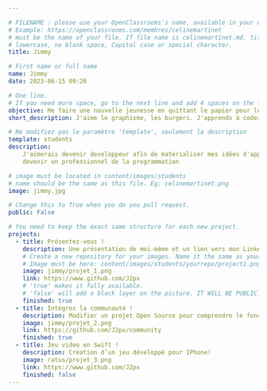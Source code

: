 ```yaml
---

# FILENAME : please use your OpenClassrooms's name, available in your url.
# Example: https://openclassrooms.com/membres/celinemartinet
# must be the name of your file. If file name is celinemartinet.md, title is celinemartinet.
# lowercase, no blank space, Capital case or special character.
title: Jimmy

# First name or full name
name: Jimmy
date: 2023-06-15 09:20

# One line.
# If you need more space, go to the next line and add 4 spaces on the left, as in 'description'.
objective: Me faire une nouvelle jeunesse en quittant le papier pour le digital.
short_description: J'aime le graphisme, les burgers. J'apprends à coder parce que ça m'amuse.

# Ne modifiez pas le paramètre 'template', seulement la description
template: students
description:
    J'aimerais devenir developpeur afin de matérialiser mes idées d'applications mais également
    devenir un professionnel de la programmation

# image must be located in content/images/students
# name should be the same as this file. Eg: celinemartinet.png
image: jimmy.jpg

# Change this to True when you do you pull request.
public: False

# You need to keep the exact same structure for each new project.
projects:
  - title: Présentez-vous !
    description: Une présentation de moi-même et un lien vers mon LinkedIn.
    # Create a new repository for your images. Name it the same as your nickname and profile picture.
    # Image must be here: content/images/students/yourrepo/project1.png
    image: jimmy/projet_1.png
    link: https://www.github.com/J2px
    # 'true' makes it fully available.
    # 'false' will add a black layer on the picture. IT WILL BE PUBLIC!
    finished: true
  - title: Intégrez la communauté !
    description: Modifier un projet Open Source pour comprendre le fonctionnement de Git, de Github et des pull requests. 
    image: jimmy/projet_2.png
    link: https://github.com/J2px/community
    finished: true
  - title: Jeu video en Swift !
    description: Création d’un jeu développé pour IPhone!
    image: ratus/projet_3.png
    link: https://www.github.com/J2px
    finished: false
---
```

